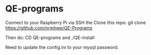 # QE-programs
Connect to your Raspberry Pi via SSH the Clone this repo: git clone https://github.com/nrjphwe/QE-Programs

Then do: CD QE-programs and ./QE-install

Need to update the config.ini to your mysql password.
